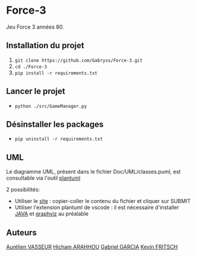 # Force-3
Jeu Force 3 années 80.

## Installation du projet
1. `git clone https://github.com/Gabryss/Force-3.git`
2. `cd ./Force-3`
3. `pip install -r requirements.txt`


## Lancer le projet
* `python ./src/GameManager.py`

## Désinstaller les packages
* `pip uninstall -r requirements.txt`

## UML

Le diagramme UML, présent dans le fichier Doc/UML/classes.puml, est consultable via l'outil [plantuml](http://www.plantuml.com/plantuml)

2 possibilités:
  * Utiliser le [site](http://www.plantuml.com/plantuml) : copier-coller le contenu du fichier et cliquer sur SUBMIT
  * Utiliser l'extension plantuml de vscode : il est nécessaire d'installer [JAVA](https://www.java.com/fr/download/) et [graphviz](http://www.graphviz.org/download/) au préalable


## Auteurs
[Aurélien VASSEUR]()
[Hicham ARAHHOU]()
[Gabriel GARCIA]()
[Kevin FRITSCH]()